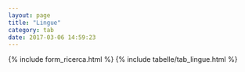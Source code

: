 ```yaml
---
layout: page
title: "Lingue"
category: tab
date: 2017-03-06 14:59:23
---
```


{% include form_ricerca.html %}
{% include tabelle/tab_lingue.html %}

